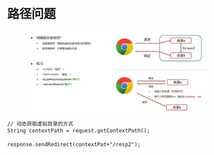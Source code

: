 # 路径问题

<figure><img src="../.gitbook/assets/image (4).png" alt=""><figcaption></figcaption></figure>

```
// 动态获取虚拟目录的方式
String contextPath = request.getContextPath();

response.sendRedirect(contextPat+"/resp2");
```

